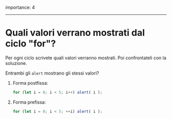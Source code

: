 importance: 4

---

# Quali valori verrano mostrati dal ciclo "for"?

Per ogni ciclo scrivete quali valori verranno mostrati. Poi confrontateli con la soluzione.

Entrambi gli `alert` mostrano gli stessi valori?

1. Forma postfissa:

    ```js
    for (let i = 0; i < 5; i++) alert( i );
    ```
2. Forma prefissa:

    ```js
    for (let i = 0; i < 5; ++i) alert( i );
    ```
